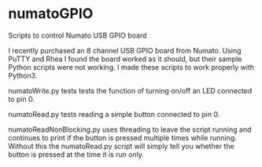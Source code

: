 # numatoGPIO
Scripts to control Numato USB GPIO board

I recently purchased an 8 channel USB GPIO board from Numato. Using PuTTY and Rhea I found the board worked as it should, but their sample Python scripts were not working. I made these scripts to work properly with Python3. 

numatoWrite.py tests tests the function of turning on/off an LED connected to pin 0.

numatoRead.py tests reading a simple button connected to pin 0. 

numatoReadNonBlocking.py uses threading to leave the script running and continues to print if the button is pressed multiple times while running. Without this the numatoRead.py script will simply tell you whether the button is pressed at the time it is run only. 
